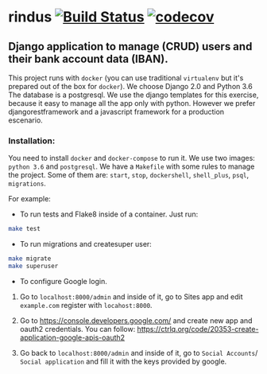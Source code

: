 # rindus [![Build Status](https://travis-ci.org/eduzen/rindus.svg?branch=master)](https://travis-ci.org/eduzen/rindus) [![codecov](https://codecov.io/gh/eduzen/rindus/branch/master/graph/badge.svg)](https://codecov.io/gh/eduzen/rindus)

## Django application to manage (CRUD) users and their bank account data (IBAN).

This project runs with `docker` (you can use traditional `virtualenv` but it's prepared out of the box for `docker`). We choose Django 2.0 and Python 3.6 The database is a postgresql. We use the django templates for this exercise, because it easy to manage all the app only with python. However we prefer djangorestframework and a javascript framework for a production escenario.

### Installation:

You need to install `docker` and `docker-compose` to run it. We use two images: `python 3.6` and `postgresql`. We have a `Makefile` with some rules to manage the project. Some of them are: `start`, `stop`, `dockershell`, `shell_plus`, `psql`, `migrations`. 

For example:

* To run tests and Flake8 inside of a container. Just run: 
```bash
make test
```

* To run migrations and createsuper user:
```bash
make migrate
make superuser
```

* To configure Google login.

1) Go to `localhost:8000/admin` and inside of it, go to Sites app and edit `example.com` register with `locahost:8000`. 

2) Go to https://console.developers.google.com/ and create new app and oauth2 credentials. You can follow: https://ctrlq.org/code/20353-create-application-google-apis-oauth2

3) Go back to  `localhost:8000/admin` and inside of it, go to `Social Accounts`/ `Social application` and fill it with the keys provided by google.
